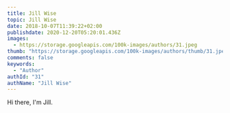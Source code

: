 ```yaml
---
title: Jill Wise
topic: Jill Wise
date: 2018-10-07T11:39:22+02:00
publishdate: 2020-12-20T05:20:01.436Z
images:
  - https://storage.googleapis.com/100k-images/authors/31.jpeg
thumb: "https://storage.googleapis.com/100k-images/authors/thumb/31.jpeg"
comments: false
keywords:
  - "Author"
authId: "31"
authName: "Jill Wise"
---
```


Hi there, I'm Jill.
